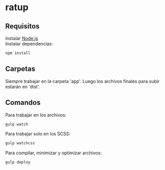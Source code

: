 # ratup

## Requisitos
Instalar [Node.js]  
Instalar dependencias: 
  ```sh
  npm install
  ```
## Carpetas
Siempre trabajar en la carpeta 'app'. Luego los archivos finales para subir estarán en 'dist'.

## Comandos
Para trabajar en los archivos:
  ```sh
  gulp watch
  ```
Para trabajar solo en los SCSS:
  ```sh
  gulp watchcss
  ```
Para compilar, minimizar y optimizar archivos:
  ```sh
  gulp deploy
  ```

[Node.js]: https://nodejs.org/en/
